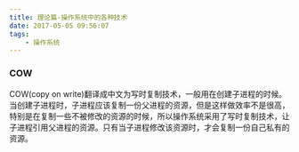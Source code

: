 ```yaml
---
title: 理论篇-操作系统中的各种技术
date: 2017-05-05 09:56:07
tags:
    - 操作系统
---
```


### COW
COW(copy on write)翻译成中文为写时复制技术，一般用在创建子进程的时候。当创建子进程时，子进程应该复制一份父进程的资源，但是这样做效率不是很高，特别是在复制一些不被修改的资源的时候，所以操作系统采用了写时复制技术，让子进程引用父进程的资源。只有当子进程修改该资源时，才会复制一份自己私有的资源。
